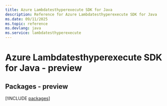 ```yaml
---
title: Azure Lambdatesthyperexecute SDK for Java
description: Reference for Azure Lambdatesthyperexecute SDK for Java
ms.date: 09/11/2025
ms.topic: reference
ms.devlang: java
ms.service: lambdatesthyperexecute
---
```

# Azure Lambdatesthyperexecute SDK for Java - preview
## Packages - preview
[!INCLUDE [packages](lambdatesthyperexecute-index.md)]
